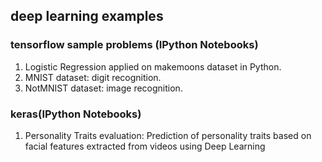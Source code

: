 ## deep learning examples

### tensorflow sample problems (IPython Notebooks)
1. Logistic Regression applied on makemoons dataset in Python. <br />
2. MNIST dataset: digit recognition. <br />
3. NotMNIST dataset: image recognition. <br />

### keras(IPython Notebooks)
1. Personality Traits evaluation: Prediction of personality traits based on facial features extracted from videos using Deep Learning
